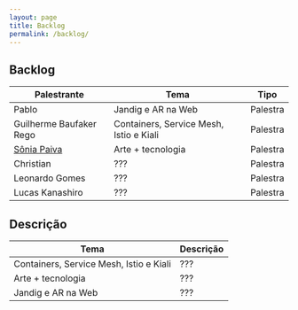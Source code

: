 ```yaml
---
layout: page
title: Backlog
permalink: /backlog/
---
```


## Backlog

| Palestrante                                    | Tema                                             | Tipo     |
| ---------------------------------------------- | ------------------------------------------------ | -------- |
| Pablo                                          | Jandig e AR na Web                               | Palestra |
| Guilherme Baufaker Rego                        | Containers, Service Mesh, Istio e Kiali          | Palestra |
| [Sônia Paiva](https://www.facebook.com/ltcunb) | Arte + tecnologia                                | Palestra |
| Christian                                      | ???                                              | Palestra |
| Leonardo Gomes                                 | ???                                              | Palestra |
| Lucas Kanashiro                                | ???                                              | Palestra |

## Descrição

| Tema                                           | Descrição                                       |
| ---------------------------------------------- | ----------------------------------------------- |
| Containers, Service Mesh, Istio e Kiali        | ???                                             |
| Arte + tecnologia                              | ???                                             |
| Jandig e AR na Web                             | ???                                             |
